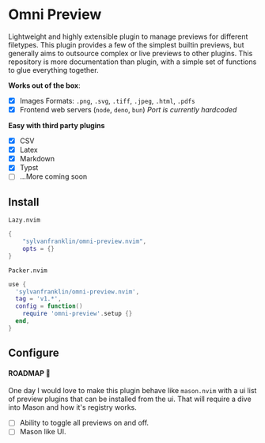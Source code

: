 # Omni Preview 
Lightweight and highly extensible plugin to manage previews for different filetypes. This plugin provides a few of the simplest builtin previews, but generally aims to outsource complex or live previews to other plugins. This repository is more documentation than plugin, with a simple set of functions to glue everything together.

**Works out of the box**: 
- [x] Images Formats: `.png`, `.svg`, `.tiff`, `.jpeg`, `.html`, `.pdfs`
- [x] Frontend web servers (`node`, `deno`, `bun`) _Port is currently hardcoded_

**Easy with third party plugins** 
- [x] CSV 
- [x] Latex
- [x] Markdown
- [x] Typst
- [ ] ...More coming soon

## Install

`Lazy.nvim`

```lua
{
    "sylvanfranklin/omni-preview.nvim",
    opts = {}
}
```
`Packer.nvim` 

```lua
use {
  'sylvanfranklin/omni-preview.nvim',
  tag = 'v1.*',
  config = function()
    require 'omni-preview'.setup {}
  end,
}
```

## Configure


#### ROADMAP 🌾
One day I would love to make this plugin behave like `mason.nvim` with a ui list of preview plugins that can be installed from the ui. That will require a dive into Mason and how it's registry works. 

- [ ] Ability to toggle all previews on and off.
- [ ] Mason like UI. 
